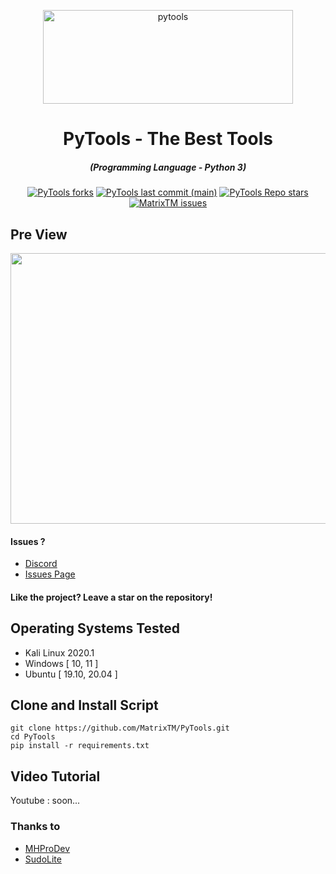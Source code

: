 <p align="center"><img src="https://cdn.discordapp.com/attachments/953983215721406584/961247561044344832/image.png" width="400px" height="150px" alt="pytools"></p>

<h1 align="center">PyTools - The Best Tools</h1>
<em><h5 align="center">(Programming Language - Python 3)</h5></em>

<p align="center">
<a href="#"><img alt="PyTools forks" src="https://img.shields.io/github/forks/MatrixTM/PyTools?style=for-the-badge"></a>
<a href="#"><img alt="PyTools last commit (main)" src="https://img.shields.io/github/last-commit/MatrixTM/PyTools?color=green&style=for-the-badge"></a>
<a href="#"><img alt="PyTools Repo stars" src="https://img.shields.io/github/stars/MatrixTM/PyTools?style=for-the-badge&color=yellow"></a>
<a href="https://github.com/MatrixTM/PyTools/issues"><img alt="MatrixTM issues" src="https://img.shields.io/github/issues/MatrixTM/PyTools?color=purple&style=for-the-badge"></a>

## Pre View
<p align="center"><img src="https://cdn.discordapp.com/attachments/953983215721406584/961248384159711232/unknown.png" width="1078" height="433" alt="preview"></p>

#### Issues ? 
 * [Discord](https://discord.gg/ah7bfjSnhk)
 * [Issues Page](https://github.com/MatrixTM/PyTools/issues)
#### Like the project? Leave a star on the repository!

## Operating Systems Tested
- Kali Linux 2020.1
- Windows [ 10, 11 ]
- Ubuntu [ 19.10, 20.04 ]


## Clone and Install Script

```shell script
git clone https://github.com/MatrixTM/PyTools.git
cd PyTools
pip install -r requirements.txt
```


## Video Tutorial
Youtube : soon...


### Thanks to
 * [MHProDev](https://github.com/MHProDev)
 * [SudoLite](https://github.com/SudoLite)
     
